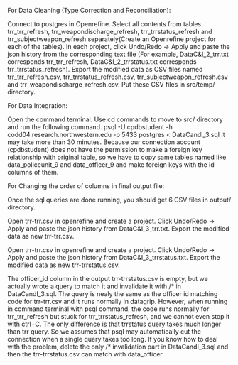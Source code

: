 For Data Cleaning (Type Correction and Reconciliation):

Connect to postgres in Openrefine.
Select all contents from tables trr_trr_refresh, trr_weapondischarge_refresh, trr_trrstatus_refresh and trr_subjectweapon_refresh separately(Create an Openrefine project for each of the tables).
In each project, click Undo/Redo -> Apply and paste the json history from the corresponding text file (For example, DataC&I_2_trr.txt corresponds trr_trr_refresh, DataC&I_2_trrstatus.txt corresponds trr_trrstatus_refresh).
Export the modified data as CSV files named trr_trr_refresh.csv, trr_trrstatus_refresh.csv, trr_subjectweapon_refresh.csv and trr_weapondischarge_refresh.csv. Put these CSV files in src/temp/ directory.


For Data Integration:

Open the command terminal. Use cd commands to move to src/ directory and run the following command.
psql -U cpdbstudent -h codd04.research.northwestern.edu -p 5433 postgres < DataCandI_3.sql
It may take more than 30 minutes.
Because our connection account (cpdbstudent)  does not have the permission to make a foreign key relationship with original table, so we have to copy same tables named like data_policeunit_9 and data_officer_9 and make foreign keys with the id columns of them.


For Changing the order of columns in final output file:

Once the sql queries are done running, you should get 6 CSV files in output/ directory. 

Open trr-trr.csv in openrefine and create a project.
Click Undo/Redo -> Apply and paste the json history from DataC&I_3_trr.txt.
Export the modified data as new trr-trr.csv.

Open trr-trr.csv in openrefine and create a project.
Click Undo/Redo -> Apply and paste the json history from DataC&I_3_trrstatus.txt.
Export the modified data as new trr-trrstatus.csv.

The officer_id column in the output trr-trrstatus.csv is empty, but we actually wrote a query to match it and invalidate it with /* in DataCandI_3.sql. The query is nealy the same as the officer id matching code for trr-trr.csv and it runs normally in datagrip. However, when running in command terminal with psql command, the code runs normally for trr_trr_refresh but stuck for trr_trrstatus_refresh, and we cannot even stop it with ctrl+C. The only difference is that trrstatus query takes much longer than trr query. So we assumes that psql may automatically cut the connection when a single query takes too long.
If you know how to deal with the problem, delete the only /* invalidation part in DataCandI_3.sql and then the trr-trrstatus.csv can match with data_officer.
